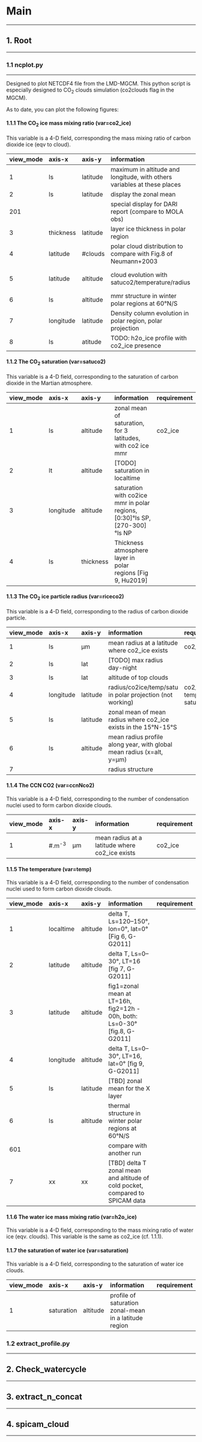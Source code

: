 # Main
---


## 1. Root
----------


### 1.1 ncplot.py
-----------------
Designed to plot NETCDF4 file from the LMD-MGCM. This python script is especially designed to CO<sub>2</sub> clouds simulation (co2clouds flag in the MGCM).

As to date, you can plot the following figures:

#### 1.1.1 The CO<sub>2</sub> ice mass mixing ratio (var=co2_ice)
This variable is a 4-D field, corresponding the mass mixing ratio of carbon dioxide ice (eqv to cloud).


view_mode | axis-x    | axis-y   | information                                                              | requirement
:-        | :-        | :-       | :-                                                                       | :-
1         | ls        | latitude | maximum in altitude and longitude, with others variables at these places | 
2         | ls        | latitude | display the zonal mean                                                   |
201       |           |          | special display for DARI report (compare to MOLA obs)                    |
3         | thickness | latitude | layer ice thickness in polar region                                      |
4         | latitude  | #clouds  | polar cloud distribution to compare with Fig.8 of Neumann+2003           |
5         | latitude  | altitude | cloud evolution with satuco2/temperature/radius                          | satuco2, temp, riceco2
6         | ls        | altitude | mmr structure in winter polar regions at 60°N/S                          |
7         | longitude | latitude | Density column evolution in polar region, polar projection               |
8         | ls        | atitude  | TODO: h2o_ice profile with co2_ice presence                              | h2o_ice


#### 1.1.2 The CO<sub>2</sub> saturation (var=satuco2)
This variable is a 4-D field, corresponding to the saturation of carbon dioxide in the Martian atmosphere.

view_mode | axis-x    | axis-y    | information                                                                 | requirement
:-        | :-        | :-        | :-                                                                          | :-
1         | ls        | altitude  | zonal mean of saturation, for 3 latitudes, with co2 ice mmr                 | co2_ice 
2         | lt        | altitude  | [TODO] saturation in localtime                                              |
3         | longitude | altitude  | saturation with co2ice mmr in polar regions, [0:30]°ls SP, [270-300]°ls NP  |
4         | ls        | thickness | Thickness atmosphere layer in polar regions [Fig 9, Hu2019] |


#### 1.1.3 The CO<sub>2</sub> ice particle radius (var=riceco2)
This variable is a 4-D field, corresponding to the radius of carbon dioxide particle.

view_mode | axis-x    | axis-y    | information                                                          | requirement
:-        | :-        | :-        | :-                                                                   | :-
1         | ls        | µm        | mean radius at a latitude where co2_ice exists                       | co2_ice 
2         | ls        | lat       | [TODO] max radius day-night 
3         | ls        | lat       | altitude of top clouds
4         | longitude | latitude  | radius/co2ice/temp/satu in polar projection (not working)            | co2_ice, temp, satuco2
5         | ls        | latitude  | zonal mean of mean radius where co2_ice exists in the 15°N-15°S
6         | ls        | altitude  | mean radius profile along year, with global mean radius (x=alt, y=µm)
7         |           |           | radius structure


#### 1.1.4 The CCN CO2 (var=ccnNco2)
This variable is a 4-D field, corresponding to the number of condensation nuclei used to form carbon dioxide clouds.

view_mode | axis-x           | axis-y    | information                                                          | requirement
:-        | :-               | :-        | :-                                                                   | :-
1         | #.m<sup>-3</sup> | µm        | mean radius at a latitude where co2_ice exists                       | co2_ice 


#### 1.1.5 The temperature (var=temp)
This variable is a 4-D field, corresponding to the number of condensation nuclei used to form carbon dioxide clouds.

view_mode | axis-x           | axis-y    | information                                                          | requirement
:-        | :-               | :-        | :-                                                                   | :-
1         | localtime        | altitude  | delta T, Ls=120–150°, lon=0°, lat=0° [Fig 6, G-G2011]
2         | latitude         | altitude  | delta T, Ls=0–30°, LT=16 [fig 7, G-G2011]
3         | latitude         | altitude  | fig1=zonal mean at LT=16h, fig2=12h - 00h, both: Ls=0-30° [fig.8, G-G2011]
4         | longitude        | altitude  | delta T, Ls=0–30°, LT=16, lat=0° [fig 9, G-G2011]
5         | ls               | latitude  | [TBD] zonal mean for the X layer 
6         | ls               | altitude  | thermal structure in winter polar regions at 60°N/S
601       |                  |           | compare with another run
7         | xx               |xx         | [TBD] delta T zonal mean and altitude of cold pocket, compared to SPICAM data


#### 1.1.6 The water ice mass mixing ratio (var=h2o_ice)
This variable is a 4-D field, corresponding to the mass mixing ratio of water ice (eqv. clouds). This variable is the same as co2_ice (cf. 1.1.1).


#### 1.1.7 the saturation of water ice (var=saturation)
This variable is a 4-D field, corresponding to the saturation of water ice clouds.

view_mode | axis-x           | axis-y    | information                                                          | requirement
:-        | :-               | :-        | :-                                                                   | :-
1         | saturation       | altitude  | profile of saturation zonal-mean in a latitude region


### 1.2 extract_profile.py
--------------------------


## 2. Check_watercycle
----------------------


## 3. extract_n_concat
----------------------


## 4. spicam_cloud
------------------


